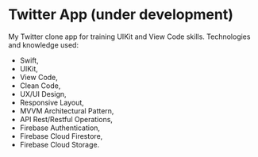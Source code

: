 # Twitter App (under development)

My Twitter clone app for training UIKit and View Code skills. Technologies and knowledge used:
* Swift,
* UIKit,
* View Code,
* Clean Code,
* UX/UI Design,
* Responsive Layout,
* MVVM Architectural Pattern,
* API Rest/Restful Operations,
* Firebase Authentication,
* Firebase Cloud Firestore,
* Firebase Cloud Storage.
